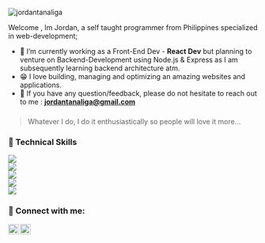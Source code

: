 ![jordantanaliga](https://user-images.githubusercontent.com/43674051/207014162-6cc6df59-256a-46cf-9725-38fe11695a64.png)


Welcome , Im Jordan, a self taught programmer from Philippines specialized in web-development;

- 🔭 I’m currently working as a Front-End Dev - **React Dev** but planning to venture on Backend-Development using Node.js & Express as I am subsequently learning backend architecture atm.
- 😁 I love building, managing and optimizing an amazing websites and applications.
- 💬 If you have any question/feedback, please do not hesitate to reach out to me : **jordantanaliga@gmail.com**


###
> Whatever I do, I do it enthusiastically so people will love it more...

### 💼 Technical Skills


![](https://img.shields.io/badge/Code-React-informational?style=flat&logo=react&color=61DAFB) <br/>
![](https://img.shields.io/badge/Code-JavaScript-informational?style=flat&logo=JavaScript&color=F7DF1E) <br/>
![](https://img.shields.io/badge/Code-HTML5-informational?style=flat&logo=HTML5&color=E34F26) <br/>
![](https://img.shields.io/badge/Code-CSS3-informational?style=flat&logo=Css&color=brightgreen) <br/>
![](https://img.shields.io/npm/types/typescript?color=crimson&label=Code&logo=typescript&logoColor=blue) <br/>




### 🤝 Connect with me:

<a href="https://www.linkedin.com/in/jordan-tanaliga-664b801a3/"><img align="left" src="https://raw.githubusercontent.com/yushi1007/yushi1007/main/images/linkedin.svg" alt="Yu Shi | LinkedIn" width="21px"/></a>
<a href="https://www.instagram.com/jordantanaliga100/"><img align="left" src="https://raw.githubusercontent.com/yushi1007/yushi1007/main/images/instagram.svg" alt="Yu Shi | Instagram" width="21px"/></a>

<br/>

